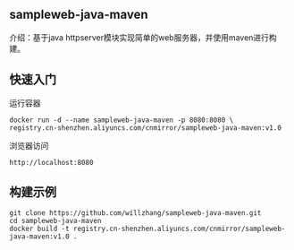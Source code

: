## sampleweb-java-maven

介绍：基于java httpserver模块实现简单的web服务器，并使用maven进行构建。

## 快速入门

运行容器

```
docker run -d --name sampleweb-java-maven -p 8080:8080 \
registry.cn-shenzhen.aliyuncs.com/cnmirror/sampleweb-java-maven:v1.0
```

浏览器访问

```
http://localhost:8080
```

## 构建示例

```
git clone https://github.com/willzhang/sampleweb-java-maven.git
cd sampleweb-java-maven
docker build -t registry.cn-shenzhen.aliyuncs.com/cnmirror/sampleweb-java-maven:v1.0 .
```

